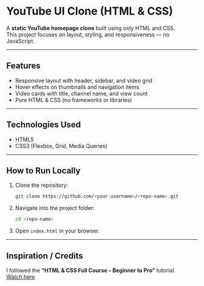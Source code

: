 # YouTube UI Clone (HTML & CSS)

A **static YouTube homepage clone** built using only HTML and CSS.  
This project focuses on layout, styling, and responsiveness — no JavaScript.

---

## Features

- Responsive layout with header, sidebar, and video grid  
- Hover effects on thumbnails and navigation items  
- Video cards with title, channel name, and view count  
- Pure HTML & CSS (no frameworks or libraries)

---

## Technologies Used

- HTML5  
- CSS3 (Flexbox, Grid, Media Queries)

---

## How to Run Locally

1. Clone the repository:
   ```bash
   git clone https://github.com/<your-username>/<repo-name>.git
   ```
2. Navigate into the project folder:
   ```bash
   cd <repo-name>
   ```
3. Open `index.html` in your browser.

---

## Inspiration / Credits

I followed the **“HTML & CSS Full Course – Beginner to Pro”** tutorial.  
[Watch here](https://youtu.be/G3e-cpL7ofc?si=kIH0vv15XxnNtmc8)

